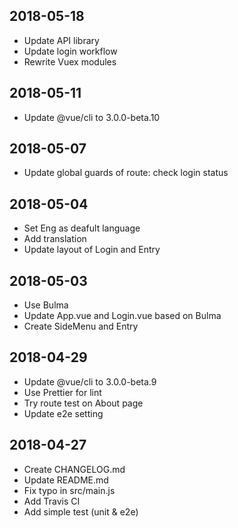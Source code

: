 ## 2018-05-18

* Update API library
* Update login workflow
* Rewrite Vuex modules

## 2018-05-11

* Update @vue/cli to 3.0.0-beta.10

## 2018-05-07

* Update global guards of route: check login status

## 2018-05-04

* Set Eng as deafult language
* Add translation
* Update layout of Login and Entry

## 2018-05-03

* Use Bulma
* Update App.vue and Login.vue based on Bulma
* Create SideMenu and Entry

## 2018-04-29

* Update @vue/cli to 3.0.0-beta.9
* Use Prettier for lint
* Try route test on About page
* Update e2e setting

## 2018-04-27

* Create CHANGELOG.md
* Update README.md
* Fix typo in src/main.js
* Add Travis CI
* Add simple test (unit & e2e)
